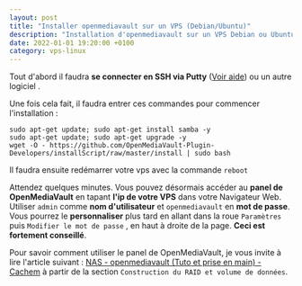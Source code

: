 ```yaml
---
layout: post
title: "Installer openmediavault sur un VPS (Debian/Ubuntu)"
description: "Installation d'openmediavault sur un VPS Debian ou Ubuntu"
date: 2022-01-01 19:20:00 +0100
category: vps-linux
---
```


Tout d'abord il faudra **se connecter en SSH via Putty** ([Voir aide](/help/vps/Connexion-SSH-avec-Putty)) ou un autre logiciel .

Une fois cela fait, il faudra entrer ces commandes pour commencer l'installation :

```
sudo apt-get update; sudo apt-get install samba -y
sudo apt-get update; sudo apt-get upgrade -y
wget -O - https://github.com/OpenMediaVault-Plugin-Developers/installScript/raw/master/install | sudo bash
```

Il faudra ensuite redémarrer votre vps avec la commande `reboot`

Attendez quelques minutes. Vous pouvez désormais accéder au **panel de OpenMediaVault** en tapant **l'ip de votre VPS** dans votre Navigateur Web. Utiliser `admin` comme **nom d'utilisateur** et `openmediavault`  en **mot de passe**. Vous pourrez le **personnaliser** plus tard en allant dans la roue `Paramètres` puis `Modifier le mot de passe` , en haut à droite de la page. **Ceci est fortement conseillé**.

Pour savoir comment utiliser le panel de OpenMediaVault, je vous invite à lire l'article suivant : [NAS - openmediavault (Tuto et prise en main) - Cachem](https://www.cachem.fr/nas-openmediavault-tuto-guide/) à partir de la section `Construction du RAID et volume de données`.
